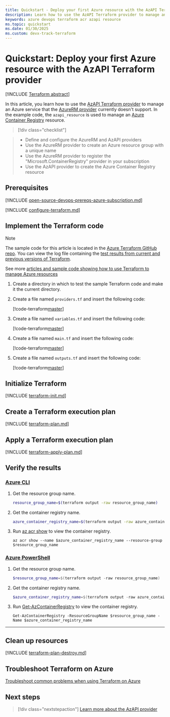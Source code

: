 ```yaml
---
title: Quickstart - Deploy your first Azure resource with the AzAPI Terraform provider
description: Learn how to use the AzAPI Terraform provider to manage an Azure Container Registry resource
keywords: azure devops terraform acr azapi resource
ms.topic: quickstart
ms.date: 01/30/2025
ms.custom: devx-track-terraform
---
```


# Quickstart: Deploy your first Azure resource with the AzAPI Terraform provider

[!INCLUDE [Terraform abstract](./includes/abstract.md)]

In this article, you learn how to use the [AzAPI Terraform provider](https://registry.terraform.io/providers/azure/azapi/latest/docs) to manage an Azure service that the [AzureRM provider](https://registry.terraform.io/providers/hashicorp/azurerm/latest/docs) currently doesn't support. In the example code, the `azapi_resource` is used to manage an [Azure Container Registry](/azure/container-registry/) resource.

> [!div class="checklist"]

> * Define and configure the AzureRM and AzAPI providers
> * Use the AzureRM provider to create an Azure resource group with a unique name
> * Use the AzureRM provider to register the "Microsoft.ContainerRegistry" provider in your subscription
> * Use the AzAPI provider to create the Azure Container Registry resource

## Prerequisites

[!INCLUDE [open-source-devops-prereqs-azure-subscription.md](../includes/open-source-devops-prereqs-azure-subscription.md)]

[!INCLUDE [configure-terraform.md](includes/configure-terraform.md)]

## Implement the Terraform code

> [!NOTE]
> The sample code for this article is located in the [Azure Terraform GitHub repo](https://github.com/Azure/terraform/tree/master/quickstart/101-azapi-lab-services). You can view the log file containing the [test results from current and previous versions of Terraform](https://github.com/Azure/terraform/tree/master/quickstart/101-azapi-lab-services/TestRecord.md).
> 
> See more [articles and sample code showing how to use Terraform to manage Azure resources](/azure/terraform)

1. Create a directory in which to test the sample Terraform code and make it the current directory.

1. Create a file named `providers.tf` and insert the following code:

    [!code-terraform[master](../../terraform_samples/quickstart/101-azapi-lab-services/providers.tf)]

1. Create a file named `variables.tf` and insert the following code:

    [!code-terraform[master](../../terraform_samples/quickstart/101-azapi-lab-services/variables.tf)]

1. Create a file named `main.tf` and insert the following code:

    [!code-terraform[master](../../terraform_samples/quickstart/101-azapi-lab-services/main.tf)]

1. Create a file named `outputs.tf` and insert the following code:

    [!code-terraform[master](../../terraform_samples/quickstart/101-azapi-lab-services/outputs.tf)]

## Initialize Terraform

[!INCLUDE [terraform-init.md](includes/terraform-init.md)]

## Create a Terraform execution plan

[!INCLUDE [terraform-plan.md](includes/terraform-plan.md)]

## Apply a Terraform execution plan

[!INCLUDE [terraform-apply-plan.md](includes/terraform-apply-plan.md)]

## Verify the results

### [Azure CLI](#tab/azure-cli)

1. Get the resource group name.

    ```bash
    resource_group_name=$(terraform output -raw resource_group_name)
    ```

1. Get the container registry name.

    ```bash
    azure_container_registry_name=$(terraform output -raw azure_container_registry_name)
    ```

1. Run [az acr show](/cli/azure/acr#az-acr-show) to view the container registry.

    ```azurecli
    az acr show --name $azure_container_registry_name --resource-group $resource_group_name
    ```

### [Azure PowerShell](#tab/azure-powershell)

1. Get the resource group name.

    ```powershell
    $resource_group_name=$(terraform output -raw resource_group_name)
    ```

1. Get the container registry name.

    ```powershell
    $azure_container_registry_name=$(terraform output -raw azure_container_registry_name)
    ```

1. Run [Get-AzContainerRegistry](/powershell/module/az.containerregistry/get-azcontainerregistry) to view the container registry.

    ```azurepowershell
    Get-AzContainerRegistry -ResourceGroupName $resource_group_name -Name $azure_container_registry_name
    ```

---

## Clean up resources

[!INCLUDE [terraform-plan-destroy.md](includes/terraform-plan-destroy.md)]

## Troubleshoot Terraform on Azure

[Troubleshoot common problems when using Terraform on Azure](troubleshoot.md)

## Next steps

> [!div class="nextstepaction"]
> [Learn more about the AzAPI provider](./overview-azapi-provider.md)
